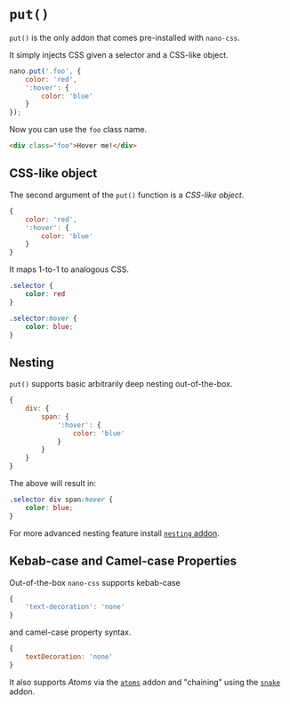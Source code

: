# `put()`

`put()` is the only addon that comes pre-installed with `nano-css`.

It simply injects CSS given a selector and a CSS-like object.

```js
nano.put('.foo', {
    color: 'red',
    ':hover': {
        color: 'blue'
    }
});
```

Now you can use the `foo` class name.

```html
<div class="foo">Hover me!</div>
```


## CSS-like object

The second argument of the `put()` function is a *CSS-like object*.

```js
{
    color: 'red',
    ':hover': {
        color: 'blue'
    }
}
```

It maps 1-to-1 to analogous CSS.

```css
.selector {
    color: red
}

.selector:hover {
    color: blue;
}
```


## Nesting

`put()` supports basic arbitrarily deep nesting out-of-the-box.

```js
{
    div: {
        span: {
            ':hover': {
                color: 'blue'
            }
        }
    }
}
```

The above will result in:

```css
.selector div span:hover {
    color: blue;
}
```

For more advanced nesting feature install [`nesting` addon](./nesting.md).


## Kebab-case and Camel-case Properties

Out-of-the-box `nano-css` supports kebab-case

```js
{
    'text-decoration': 'none'
}
```

and camel-case property syntax.

```js
{
    textDecoration: 'none'
}
```

It also supports *Atoms* via the [`atoms`](./atoms.md) addon and "chaining" using the [`snake`](./snake.md) addon.
